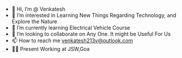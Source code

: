 - 👋 Hi, I’m @ Venkatesh
- 👀 I’m interested in Learning New Things Regarding Technology, and Explore the Nature
- 🌱 I’m currently learning Electrical Vehicle Course
- 💞️ I’m looking to collaborate on Any One. It might be Useful For Us
- 📫 How to reach me venkatesh213v@outlook.com
- 👨‍🔧 Present Working at JSW,Goa
